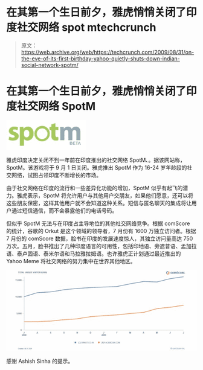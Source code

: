 # 在其第一个生日前夕，雅虎悄悄关闭了印度社交网络 spot mtechcrunch

> 原文：<https://web.archive.org/web/https://techcrunch.com/2009/08/31/on-the-eve-of-its-first-birthday-yahoo-quietly-shuts-down-indian-social-network-spotm/>

# 在其第一个生日前夕，雅虎悄悄关闭了印度社交网络 SpotM

![](img/287835f6202faec5959465013ce8ace4.png)

雅虎印度决定关闭不到一年前在印度推出的社交网络 SpotM、。据该网站称，SpotM。该游戏将于 9 月 1 日关闭。雅虎推出 SpotM 作为 16-24 岁年龄段的社交网络，试图占领印度不断增长的市场。

由于社交网络在印度的流行和一些差异化功能的增加，SpotM 似乎有起飞的潜力。雅虎表示，SpotM 将允许用户与其他用户交朋友，如果他们愿意，还可以将这些朋友保密，这样其他用户就不会知道这种关系。短信与匿名聊天的集成将让用户通过短信通信，而不会暴露他们的电话号码。

但似乎 SpotM 无法与在印度占主导地位的其他社交网络竞争。根据 comScore 的统计，谷歌的 Orkut 是这个领域的领导者，7 月份有 1600 万独立访问者。根据 7 月份的 comScore 数据，脸书在印度的发展速度惊人，其独立访问量高达 750 万次。五月，脸书推出了几种印度语言的可用性，包括印地语、旁遮普语、孟加拉语、泰卢固语、泰米尔语和马拉雅拉姆语。也许雅虎正计划通过最近推出的 Yahoo Meme 将社交网络的努力集中在世界其他地区。

![](img/4250c9069357f34c11054fc378c150a6.png)

感谢 Ashish Sinha 的提示。